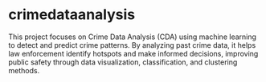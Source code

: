 # crimedataanalysis
This project focuses on Crime Data Analysis (CDA) using machine learning to detect and predict crime patterns. By analyzing past crime data, it helps law enforcement identify hotspots and make informed decisions, improving public safety through data visualization, classification, and clustering methods.
